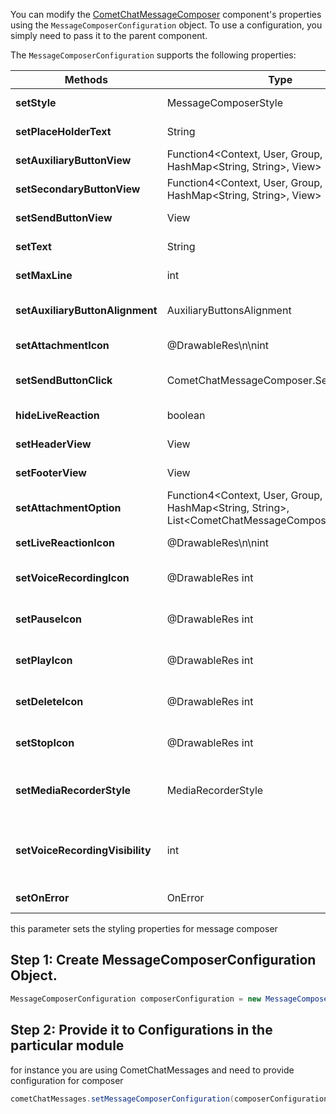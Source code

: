 You can modify the [CometChatMessageComposer](https://www.cometchat.com/docs/v3/android-v4-uikit/message-composer) component's properties using the `MessageComposerConfiguration` object. To use a configuration, you simply need to pass it to the parent component.

The `MessageComposerConfiguration` supports the following properties:

| Methods | Type | Description | 
| ---- | ---- | ---- | 
| **setStyle** | MessageComposerStyle | used to set styling properties | 
| **setPlaceHolderText** | String | used to set composer's placeholder text | 
| **setAuxiliaryButtonView** | Function4&lt;Context, User, Group, HashMap&lt;String, String&gt;, View&gt; | used to set set auxiliary button/s view | 
| **setSecondaryButtonView** | Function4&lt;Context, User, Group, HashMap&lt;String, String&gt;, View&gt; | used to set secondary button View | 
| **setSendButtonView** | View | used to set send button view | 
| **setText** | String | used to set predefined text | 
| **setMaxLine** | int | maximum lines allowed to increase in the input field | 
| **setAuxiliaryButtonAlignment** | AuxiliaryButtonsAlignment | controls position auxiliary button view , can be **left** or   **right .** default right | 
| **setAttachmentIcon** | @DrawableRes\n\nint | sets the icon to show in the attachment button | 
| **setSendButtonClick** | CometChatMessageComposer.SendButtonClick | callback to be triggered when clicked on send button | 
| **hideLiveReaction** | boolean | used to toggle visibility for live reaction component | 
| **setHeaderView** | View | used to set header view of composer | 
| **setFooterView** | View | used to set footer view for composer | 
| **setAttachmentOption** | Function4&lt;Context, User, Group, HashMap&lt;String, String&gt;, List&lt;CometChatMessageComposerAction&gt;&gt; | used to set  attachment options | 
| **setLiveReactionIcon** | @DrawableRes\n\nint | used to set custom live reaction icon | 
| **setVoiceRecordingIcon** | @DrawableRes int | Sets custom drawable resources for the record buttons. | 
| **setPauseIcon** | @DrawableRes int | Sets custom drawable resources for the pause buttons. | 
| **setPlayIcon** | @DrawableRes int | Sets custom drawable resources for the play buttons. | 
| **setDeleteIcon** | @DrawableRes int | Sets custom drawable resources for the delete buttons. | 
| **setStopIcon** | @DrawableRes int | Sets custom drawable resources for the stop buttons. | 
| **setMediaRecorderStyle** | MediaRecorderStyle | This is used to customize the appearance of the CometChatMediaRecorder component. | 
| **setVoiceRecordingVisibility** | int | The visibility constant for the voice recording view. Use View.VISIBLE,   View.INVISIBLE or View.GONE. | 
| **setOnError** | OnError | callback triggered in case of any error | 


this parameter sets the styling properties for message composer

## Step 1: Create MessageComposerConfiguration Object.

```java
MessageComposerConfiguration composerConfiguration = new MessageComposerConfiguration().hideLiveReaction(true);
```



## Step 2: Provide it to Configurations in the particular module

for instance you are using CometChatMessages and need to provide configuration for composer

```java
cometChatMessages.setMessageComposerConfiguration(composerConfiguration);
```

